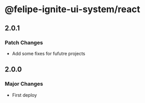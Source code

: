 # @felipe-ignite-ui-system/react

## 2.0.1

### Patch Changes

- Add some fixes for fufutre projects

## 2.0.0

### Major Changes

- First deploy
